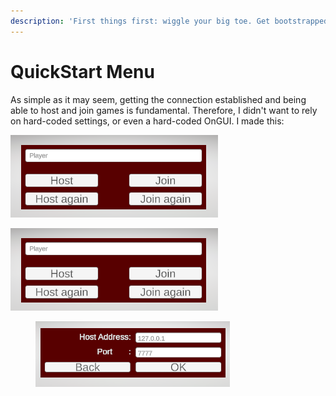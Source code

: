 ```yaml
---
description: 'First things first: wiggle your big toe. Get bootstrapped and connected  ...'
---
```


# QuickStart Menu

As simple as it may seem, getting the connection established and being able to host and join games is fundamental. Therefore, I didn't want to rely on hard-coded settings, or even a hard-coded OnGUI. I made this:

![](<.gitbook/assets/image (3).png>)

![](.gitbook/assets/image.png)



<figure><img src=".gitbook/assets/image (2).png" alt=""><figcaption></figcaption></figure>

